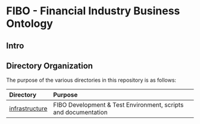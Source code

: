 # FIBO - Financial Industry Business Ontology

## Intro

## Directory Organization

The purpose of the various directories in this repository is as follows:

Directory                          | Purpose
:----------------------------------|:-------
[infrastructure](./infrastructure) | FIBO Development & Test Environment, scripts and documentation
